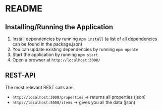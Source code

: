 # README

## Installing/Running the Application

1. Install dependencies by running `npm install` (a list of all dependencies can be found in the package.json)
2. You can update existing dependencies by running `npm update`
3. Start the application by running `npm start`
4. Open a browser at `http://localhost:3000/`

## REST-API

The most relevant REST calls are:

* `http://localhost:3000/properties` -> returns all properties (json)
* `http://localhost:3000/items` -> gives you all the data (json)
